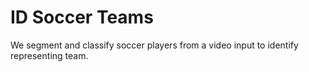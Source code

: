# ID Soccer Teams
We segment and classify soccer players from a video input to identify representing team. 
